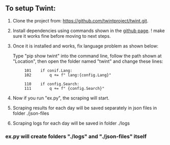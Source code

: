 ## To setup Twint:


1. Clone the project from: https://github.com/twintproject/twint.git.
2. Install dependencies using commands shown in the [github page](https://github.com/twintproject/twint.git). 
	! make sure it works fine before moving to next steps.
4. Once it is installed and works, fix language problem as shown below:
	
	Type "pip show twint" into the command line, follow the path shown at "Location", then open the folder named "twint" and change these lines:
   ```
		101    if conif.Lang:
		102        q += f" lang:{config.Lang}"
		
		110    if config.Search:
		111        q += f" {config.Search}"
   ```
4. Now if you run "ex.py", the scraping will start. 
5. Scraping results for each day will be saved separately in json files in folder ./json-files
6. Scraping logs for each day will be saved in folder ./logs

### ex.py will create folders "./logs" and "./json-files" itself
